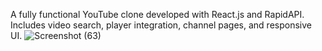 A fully functional YouTube clone developed with React.js and RapidAPI. Includes video search, player integration, channel pages, and responsive UI.
![Screenshot (63)](https://github.com/user-attachments/assets/67bee7c4-e852-4809-bbdd-cfe55d92f241)

